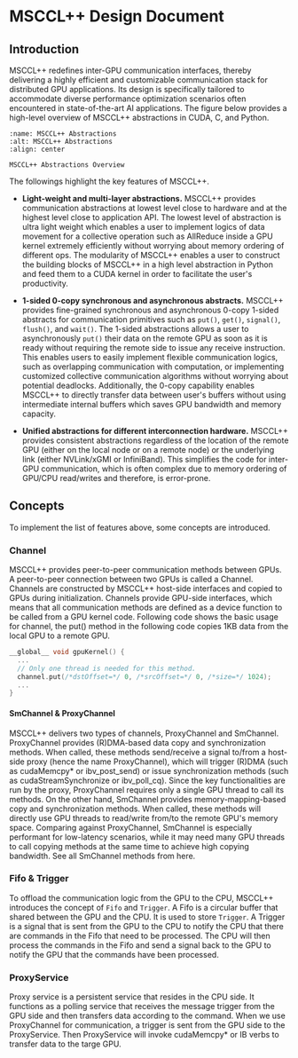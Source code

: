 # MSCCL++ Design Document
## Introduction
MSCCL++ redefines inter-GPU communication interfaces, thereby delivering a highly efficient and customizable communication stack for distributed GPU applications. Its design is specifically tailored to accommodate diverse performance optimization scenarios often encountered in state-of-the-art AI applications. The figure below provides a high-level overview of MSCCL++ abstractions in CUDA, C, and Python.

<!-- <center>MSCCL++ Abstractions Overview</center>

![MSCCL++ Abstractions](../figs/abstractions.png) -->


```{figure} ../figs/abstractions.png
:name: MSCCL++ Abstractions
:alt: MSCCL++ Abstractions
:align: center

MSCCL++ Abstractions Overview
```

The followings highlight the key features of MSCCL++.
* **Light-weight and multi-layer abstractions.** MSCCL++ provides communication abstractions at lowest level close to hardware and at the highest level close to application API. The lowest level of abstraction is ultra light weight which enables a user to implement logics of data movement for a collective operation such as AllReduce inside a GPU kernel extremely efficiently without worrying about memory ordering of different ops. The modularity of MSCCL++ enables a user to construct the building blocks of MSCCL++ in a high level abstraction in Python and feed them to a CUDA kernel in order to facilitate the user's productivity.

* **1-sided 0-copy synchronous and asynchronous abstracts.** MSCCL++ provides fine-grained synchronous and asynchronous 0-copy 1-sided abstracts for communication primitives such as `put()`, `get()`, `signal()`, `flush()`, and `wait()`. The 1-sided abstractions allows a user to asynchronously `put()` their data on the remote GPU as soon as it is ready without requiring the remote side to issue any receive instruction. This enables users to easily implement flexible communication logics, such as overlapping communication with computation, or implementing customized collective communication algorithms without worrying about potential deadlocks. Additionally, the 0-copy capability enables MSCCL++ to directly transfer data between user's buffers without using intermediate internal buffers which saves GPU bandwidth and memory capacity.

* **Unified abstractions for different interconnection hardware.** MSCCL++ provides consistent abstractions regardless of the location of the remote GPU (either on the local node or on a remote node) or the underlying link (either NVLink/xGMI or InfiniBand). This simplifies the code for inter-GPU communication, which is often complex due to memory ordering of GPU/CPU read/writes and therefore, is error-prone.

## Concepts

To implement the list of features above, some concepts are introduced.
### Channel
MSCCL++ provides peer-to-peer communication methods between GPUs. A peer-to-peer connection between two GPUs is called a Channel. Channels are constructed by MSCCL++ host-side interfaces and copied to GPUs during initialization. Channels provide GPU-side interfaces, which means that all communication methods are defined as a device function to be called from a GPU kernel code. Following code shows the basic usage for channel, the put() method in the following code copies 1KB data from the local GPU to a remote GPU.
```cpp
__global__ void gpuKernel() {
  ...
  // Only one thread is needed for this method.
  channel.put(/*dstOffset=*/ 0, /*srcOffset=*/ 0, /*size=*/ 1024);
  ...
}
```

#### SmChannel & ProxyChannel
MSCCL++ delivers two types of channels, ProxyChannel and SmChannel. ProxyChannel provides (R)DMA-based data copy and synchronization methods. When called, these methods send/receive a signal to/from a host-side proxy (hence the name ProxyChannel), which will trigger (R)DMA (such as cudaMemcpy* or ibv_post_send) or issue synchronization methods (such as cudaStreamSynchronize or ibv_poll_cq). Since the key functionalities are run by the proxy, ProxyChannel requires only a single GPU thread to call its methods.
On the other hand, SmChannel provides memory-mapping-based copy and synchronization methods. When called, these methods will directly use GPU threads to read/write from/to the remote GPU's memory space. Comparing against ProxyChannel, SmChannel is especially performant for low-latency scenarios, while it may need many GPU threads to call copying methods at the same time to achieve high copying bandwidth. See all SmChannel methods from here.

### Fifo & Trigger
To offload the communication logic from the GPU to the CPU, MSCCL++ introduces the concept of `Fifo` and `Trigger`. A Fifo is a circular buffer that shared between the GPU and the CPU. It is used to store `Trigger`. A Trigger is a signal that is sent from the GPU to the CPU to notify the CPU that there are commands in the Fifo that need to be processed. The CPU will then process the commands in the Fifo and send a signal back to the GPU to notify the GPU that the commands have been processed.

### ProxyService
Proxy service is a persistent service that resides in the CPU side. It functions as a polling service that receives the message trigger from the GPU side and then transfers data according to the command.  When we use ProxyChannel for communication, a trigger is sent from the GPU side to the ProxyService. Then ProxyService will invoke cudaMemcpy* or IB verbs to transfer data to the targe GPU.
